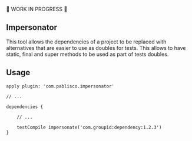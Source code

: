 :rotating_light: WORK IN PROGRESS :rotating_light:

## Impersonator
This tool allows the dependencies of a project to be replaced with alternatives that are easier to use as doubles for tests. 
This allows to have static, final and super methods to be used as part of tests doubles.

## Usage

    apply plugin: 'com.pablisco.impersonator'
    
    // ...
    
    dependencies {
        
        // ...
        
        testCompile impersonate('com.groupid:dependency:1.2.3')
    }
